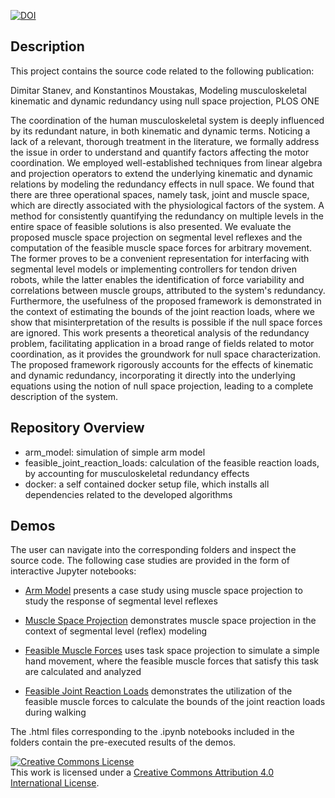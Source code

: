 [![DOI](https://zenodo.org/badge/DOI/10.5281/zenodo.2000421.svg)](https://doi.org/10.5281/zenodo.2000421)

Description
---

This project contains the source code related to the following publication:

Dimitar Stanev, and Konstantinos Moustakas, Modeling musculoskeletal
kinematic and dynamic redundancy using null space projection, PLOS ONE

The coordination of the human musculoskeletal system is deeply influenced by its
redundant nature, in both kinematic and dynamic terms. Noticing a lack of a
relevant, thorough treatment in the literature, we formally address the issue in
order to understand and quantify factors affecting the motor coordination. We
employed well-established techniques from linear algebra and projection
operators to extend the underlying kinematic and dynamic relations by modeling
the redundancy effects in null space. We found that there are three operational
spaces, namely task, joint and muscle space, which are directly associated with
the physiological factors of the system. A method for consistently quantifying
the redundancy on multiple levels in the entire space of feasible solutions is
also presented. We evaluate the proposed muscle space projection on segmental
level reflexes and the computation of the feasible muscle space forces for
arbitrary movement. The former proves to be a convenient representation for
interfacing with segmental level models or implementing controllers for tendon
driven robots, while the latter enables the identification of force variability
and correlations between muscle groups, attributed to the system's
redundancy. Furthermore, the usefulness of the proposed framework is
demonstrated in the context of estimating the bounds of the joint reaction
loads, where we show that misinterpretation of the results is possible if the
null space forces are ignored. This work presents a theoretical analysis of the
redundancy problem, facilitating application in a broad range of fields related
to motor coordination, as it provides the groundwork for null space
characterization. The proposed framework rigorously accounts for the effects of
kinematic and dynamic redundancy, incorporating it directly into the underlying
equations using the notion of null space projection, leading to a complete
description of the system.

Repository Overview
---

- arm_model: simulation of simple arm model
- feasible_joint_reaction_loads: calculation of the feasible reaction loads, by
  accounting for musculoskeletal redundancy effects
- docker: a self contained docker setup file, which installs all dependencies
  related to the developed algorithms


Demos
---

The user can navigate into the corresponding folders and inspect the source
code. The following case studies are provided in the form of interactive Jupyter
notebooks:

- [Arm Model](arm_model/model.ipynb) presents a case study using muscle space
  projection to study the response of segmental level reflexes

- [Muscle Space Projection](arm_model/muscle_space_projection.ipynb)
  demonstrates muscle space projection in the context of segmental level
  (reflex) modeling

- [Feasible Muscle Forces](arm_model/feasible_muscle_forces.ipynb) uses
  task space projection to simulate a simple hand movement, where the feasible
  muscle forces that satisfy this task are calculated and analyzed

- [Feasible Joint Reaction Loads](feasible_joint_reaction_loads/python/feasible_joint_reaction_loads.ipynb)
  demonstrates the utilization of the feasible muscle forces to calculate the
  bounds of the joint reaction loads during walking

The .html files corresponding to the .ipynb notebooks included in the folders
contain the pre-executed results of the demos.


<a rel="license" href="http://creativecommons.org/licenses/by/4.0/"><img
alt="Creative Commons License" style="border-width:0"
src="https://i.creativecommons.org/l/by/4.0/88x31.png" /></a><br />This work is
licensed under a <a rel="license"
href="http://creativecommons.org/licenses/by/4.0/">Creative Commons Attribution
4.0 International License</a>.
